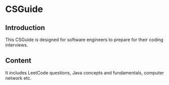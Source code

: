 # CSGuide

## Introduction 
This CSGuide is designed for software engineers to prepare for their coding interviews. 

## Content 
It includes LeetCode questions, Java concepts and fundamentals, computer network etc. 
